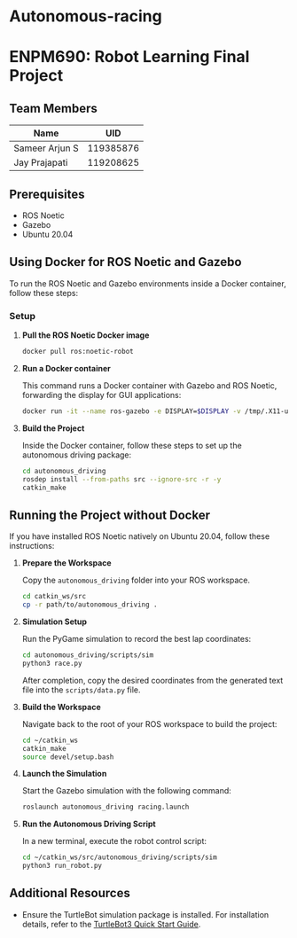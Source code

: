 # Autonomous-racing
# ENPM690: Robot Learning Final Project

## Team Members

| Name             | UID       |
|------------------|-----------|
| Sameer Arjun S   | 119385876 |
| Jay Prajapati    | 119208625 |

## Prerequisites

- ROS Noetic
- Gazebo
- Ubuntu 20.04

## Using Docker for ROS Noetic and Gazebo

To run the ROS Noetic and Gazebo environments inside a Docker container, follow these steps:

### Setup

1. **Pull the ROS Noetic Docker image**

    ```bash
    docker pull ros:noetic-robot
    ```

2. **Run a Docker container**

    This command runs a Docker container with Gazebo and ROS Noetic, forwarding the display for GUI applications:

    ```bash
    docker run -it --name ros-gazebo -e DISPLAY=$DISPLAY -v /tmp/.X11-unix:/tmp/.X11-unix --privileged ros:noetic-robot
    ```

3. **Build the Project**

    Inside the Docker container, follow these steps to set up the autonomous driving package:

    ```bash
    cd autonomous_driving
    rosdep install --from-paths src --ignore-src -r -y
    catkin_make
    ```

## Running the Project without Docker

If you have installed ROS Noetic natively on Ubuntu 20.04, follow these instructions:

1. **Prepare the Workspace**

    Copy the `autonomous_driving` folder into your ROS workspace.

    ```bash
    cd catkin_ws/src
    cp -r path/to/autonomous_driving .
    ```

2. **Simulation Setup**

    Run the PyGame simulation to record the best lap coordinates:

    ```bash
    cd autonomous_driving/scripts/sim
    python3 race.py
    ```

    After completion, copy the desired coordinates from the generated text file into the `scripts/data.py` file.

3. **Build the Workspace**

    Navigate back to the root of your ROS workspace to build the project:

    ```bash
    cd ~/catkin_ws
    catkin_make
    source devel/setup.bash
    ```

4. **Launch the Simulation**

    Start the Gazebo simulation with the following command:

    ```bash
    roslaunch autonomous_driving racing.launch
    ```

5. **Run the Autonomous Driving Script**

    In a new terminal, execute the robot control script:

    ```bash
    cd ~/catkin_ws/src/autonomous_driving/scripts/sim
    python3 run_robot.py
    ```

## Additional Resources

- Ensure the TurtleBot simulation package is installed. For installation details, refer to the [TurtleBot3 Quick Start Guide](https://emanual.robotis.com/docs/en/platform/turtlebot3/quick-start/#pc-setup).

